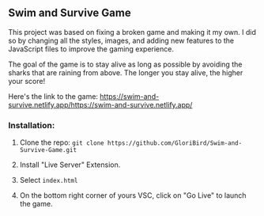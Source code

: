 <h2>Swim and Survive Game</h2>

This project was based on fixing a broken game and making it my own. I did so by changing all the styles, images, and adding new features to the JavaScript files to improve the gaming experience.

The goal of the game is to stay alive as long as possible by avoiding the sharks that are raining from above. The longer you stay alive, the higher your score!

Here's the link to the game: https://swim-and-survive.netlify.app/https://swim-and-survive.netlify.app/


<h3>Installation:</h3>
 <ol>
  <li>
    <p>Clone the repo: <code>git clone https://github.com/GloriBird/Swim-and-Survive-Game.git</code>
</p>
  </li>
  <li>
    <p>Install "Live Server" Extension.</p>
  </li>
  <li>
    <p>Select <code>index.html</code></p>
  </li>
   <li>
    <p>On the bottom right corner of yours VSC, click on "Go Live" to launch the game.</p>
  </li>
</ol> 
  
